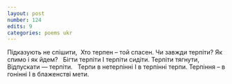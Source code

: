 ```yaml
---
layout: post
number: 124
edits: 9
categories: poems ukr
---
```


Підказують не спішити, 
Хто терпен – той спасен.
Чи завжди терпіти? 
Як спимо і як йдем? 
 
Бігти терпіти 
І терпіти сидіти. 
Терпіти тягнути,
Відпускати — терпіти.
 
Терпи в нетерпінні
І в терпінні терпи. 
Терпіння – в гонінні
І в блаженстві мети. 
